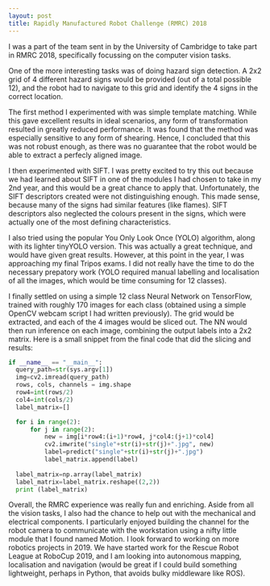 ```yaml
---
layout: post
title: Rapidly Manufactured Robot Challenge (RMRC) 2018
---
```

I was a part of the team sent in by the University of Cambridge to take part in RMRC 2018, specifically focussing on the computer vision tasks.

One of the more interesting tasks was of doing hazard sign detection. A 2x2 grid of 4 different hazard signs would be provided (out of a total possible 12), and the robot had to navigate to this grid and identify the 4 signs in the correct location. 

The first method I experimented with was simple template matching. While this gave excellent results in ideal scenarios, any form of transformation resulted in greatly reduced performance. It was found that the method was especially sensitive to any form of shearing. Hence, I concluded that this was not robust enough, as there was no guarantee that the robot would be able to extract a perfecly aligned image.

I then experimented with SIFT. I was pretty excited to try this out because we had learned about SIFT in one of the modules I had chosen to take in my 2nd year, and this would be a great chance to apply that. Unfortunately, the SIFT descriptors created were not distinguishing enough. This made sense, because many of the signs had similar features (like flames). SIFT descriptors also neglected the colours present in the signs, which were actually one of the most defining characteristics.

I also tried using the popular You Only Look Once (YOLO) algorithm, along with its lighter tinyYOLO version. This was actually a great technique, and would have given great results. However, at this point in the year, I was approaching my final Tripos exams. I did not really have the time to do the necessary prepatory work (YOLO required manual labelling and localisation of all the images, which would be time consuming for 12 classes).

I finally settled on using a simple 12 class Neural Network on TensorFlow, trained with roughly 170 images for each class (obtained using a simple OpenCV webcam script I had written previously). The grid would be extracted, and each of the 4 images would be sliced out. The NN would then run inference on each image, combining the output labels into a 2x2 matrix. Here is a small snippet from the final code that did the slicing and results:
```python
if __name__ == "__main__":
  query_path=str(sys.argv[1])
  img=cv2.imread(query_path)
  rows, cols, channels = img.shape
  row4=int(rows/2)
  col4=int(cols/2)
  label_matrix=[]

  for i in range(2):
      for j in range(2):
          new = img[i*row4:(i+1)*row4, j*col4:(j+1)*col4]
          cv2.imwrite("single"+str(i)+str(j)+".jpg", new)
          label=predict("single"+str(i)+str(j)+".jpg")
          label_matrix.append(label)
          
  label_matrix=np.array(label_matrix)
  label_matrix=label_matrix.reshape((2,2))
  print (label_matrix)
  ```
  
  Overall, the RMRC experience was really fun and enriching. Aside from all the vision tasks, I also had the chance to help out with the mechanical and electrical components. I particularly enjoyed building the channel for the robot camera to communicate with the workstation using a nifty little module that I found named Motion. I look forward to working on more robotics projects in 2019. We have started work for the Rescue Robot League at RoboCup 2019, and I am looking into autonomous mapping, localisation and navigation (would be great if I could build something lightweight, perhaps in Python, that avoids bulky middleware like ROS).
